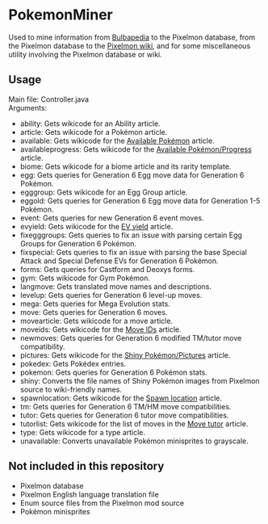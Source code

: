 # PokemonMiner
Used to mine information from [Bulbapedia](http://bulbapedia.bulbagarden.net/wiki/Main_Page) to the Pixelmon database, from the Pixelmon database to the [Pixelmon wiki](http://pixelmonmod.com/wiki/index.php?title=Main_Page), and for some miscellaneous utility involving the Pixelmon database or wiki.
## Usage
Main file: Controller.java  
Arguments:
* ability: Gets wikicode for an Ability article.
* article: Gets wikicode for a Pokémon article.
* available: Gets wikicode for the [Available Pokémon](http://pixelmonmod.com/wiki/index.php?title=Available_Pok%C3%A9mon) article.
* availableprogress: Gets wikicode for the [Available Pokémon/Progress](http://pixelmonmod.com/wiki/index.php?title=Available_Pok%C3%A9mon/Progress) article.
* biome: Gets wikicode for a biome article and its rarity template.
* egg: Gets queries for Generation 6 Egg move data for Generation 6 Pokémon.
* egggroup: Gets wikicode for an Egg Group article.
* eggold: Gets queries for Generation 6 Egg move data for Generation 1-5 Pokémon.
* event: Gets queries for new Generation 6 event moves.
* evyield: Gets wikicode for the [EV yield](http://pixelmonmod.com/wiki/index.php?title=EV_yield) article.
* fixegggroups: Gets queries to fix an issue with parsing certain Egg Groups for Generation 6 Pokémon.
* fixspecial: Gets queries to fix an issue with parsing the base Special Attack and Special Defense EVs for Generation 6 Pokémon.
* forms: Gets queries for Castform and Deoxys forms.
* gym: Gets wikicode for Gym Pokémon.
* langmove: Gets translated move names and descriptions.
* levelup: Gets queries for Generation 6 level-up moves.
* mega: Gets queries for Mega Evolution stats.
* move: Gets queries for Generation 6 moves.
* movearticle: Gets wikicode for a move article.
* moveids: Gets wikicode for the [Move IDs](http://pixelmonmod.com/wiki/index.php?title=Move_IDs) article.
* newmoves: Gets queries for Generation 6 modified TM/tutor move compatibility.
* pictures: Gets wikicode for the [Shiny Pokémon/Pictures](http://pixelmonmod.com/wiki/index.php?title=Shiny_Pok%C3%A9mon/Pictures) article.
* pokedex: Gets Pokédex entries.
* pokemon: Gets queries for Generation 6 Pokémon stats.
* shiny: Converts the file names of Shiny Pokémon images from Pixelmon source to wiki-friendly names.
* spawnlocation: Gets wikicode for the [Spawn location](http://pixelmonmod.com/wiki/index.php?title=Spawn_location) article.
* tm: Gets queries for Generation 6 TM/HM move compatibilities.
* tutor: Gets queries for Generation 6 tutor move compatibilities.
* tutorlist: Gets wikicode for the list of moves in the [Move tutor](http://pixelmonmod.com/wiki/index.php?title=Move_tutor) article.
* type: Gets wikicode for a type article.
* unavailable: Converts unavailable Pokémon minisprites to grayscale.

## Not included in this repository
* Pixelmon database
* Pixelmon English language translation file
* Enum source files from the Pixelmon mod source
* Pokémon minisprites
